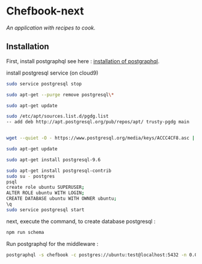 # Chefbook-next


*An application with recipes to cook.*


## Installation

First, install postgraphql
see here : [installation of postgraphql](https://github.com/postgraphql/postgraphql/blob/master/README.md).

install postgresql service (on cloud9)
 
```bash
sudo service postgresql stop

sudo apt-get --purge remove postgresql\*

sudo apt-get update

sudo /etc/apt/sources.list.d/pgdg.list
-- add deb http://apt.postgresql.org/pub/repos/apt/ trusty-pgdg main


wget --quiet -O - https://www.postgresql.org/media/keys/ACCC4CF8.asc | sudo apt-key add -

sudo apt-get update

sudo apt-get install postgresql-9.6

sudo apt-get install postgresql-contrib
sudo su - postgres
psql
create role ubuntu SUPERUSER;
ALTER ROLE ubuntu WITH LOGIN;
CREATE DATABASE ubuntu WITH OWNER ubuntu;
\q
sudo service postgresql start

```


next, execute the command, to create database postgresql : 
```bash
npm run schema

```

Run postgraphql for the middleware :

```bash
postgraphql -s chefbook -c postgres://ubuntu:test@localhost:5432 -n 0.0.0.0 -p 8080 -e A_PASSWORD_FOR_PROD -t chefbook.jwt_token -r chefbook_anonymous
```

